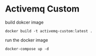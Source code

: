 # Activemq Custom

build dokcer image 
```
docker build -t activemq-custom:latest .
```

run the docker image 
```
docker-compose up -d 
```